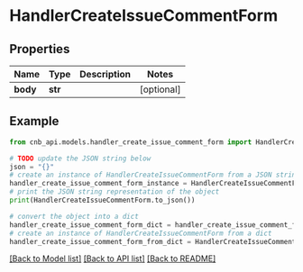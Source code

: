 # HandlerCreateIssueCommentForm


## Properties

Name | Type | Description | Notes
------------ | ------------- | ------------- | -------------
**body** | **str** |  | [optional] 

## Example

```python
from cnb_api.models.handler_create_issue_comment_form import HandlerCreateIssueCommentForm

# TODO update the JSON string below
json = "{}"
# create an instance of HandlerCreateIssueCommentForm from a JSON string
handler_create_issue_comment_form_instance = HandlerCreateIssueCommentForm.from_json(json)
# print the JSON string representation of the object
print(HandlerCreateIssueCommentForm.to_json())

# convert the object into a dict
handler_create_issue_comment_form_dict = handler_create_issue_comment_form_instance.to_dict()
# create an instance of HandlerCreateIssueCommentForm from a dict
handler_create_issue_comment_form_from_dict = HandlerCreateIssueCommentForm.from_dict(handler_create_issue_comment_form_dict)
```
[[Back to Model list]](../README.md#documentation-for-models) [[Back to API list]](../README.md#documentation-for-api-endpoints) [[Back to README]](../README.md)



